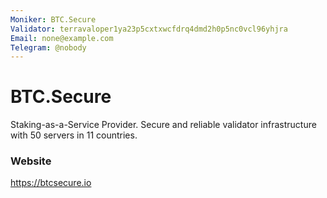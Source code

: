 ```yaml
---
Moniker: BTC.Secure
Validator: terravaloper1ya23p5cxtxwcfdrq4dmd2h0p5nc0vcl96yhjra
Email: none@example.com
Telegram: @nobody
---
```


# BTC.Secure

Staking-as-a-Service Provider. Secure and reliable validator infrastructure with 50 servers in 11 countries.

### Website

https://btcsecure.io

